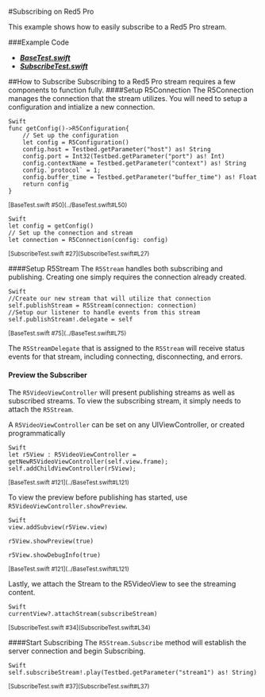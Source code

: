 #Subscribing on Red5 Pro

This example shows how to easily subscribe to a Red5 Pro stream.

###Example Code

- ***[BaseTest.swift](../BaseTest.swift)***
- ***[SubscribeTest.swift](SubscribeTest.swift)***

##How to Subscribe
Subscribing to a Red5 Pro stream requires a few components to function fully.
####Setup R5Connection
The R5Connection manages the connection that the stream utilizes.  You will need to setup a configuration and intialize a new connection.

```
Swift
func getConfig()->R5Configuration{
	// Set up the configuration
	let config = R5Configuration()
	config.host = Testbed.getParameter("host") as! String
	config.port = Int32(Testbed.getParameter("port") as! Int)
	config.contextName = Testbed.getParameter("context") as! String
	config.`protocol` = 1;
	config.buffer_time = Testbed.getParameter("buffer_time") as! Float
	return config
}
```
<sup>
[BaseTest.swift #50](../BaseTest.swift#L50)
</sup>
   
```
Swift 
let config = getConfig()
// Set up the connection and stream
let connection = R5Connection(config: config)
```
<sup>
[SubscribeTest.swift #27](SubscribeTest.swift#L27)
</sup>

####Setup R5Stream
The `R5Stream` handles both subscribing and publishing.  Creating one simply requires the connection already created.

```
Swift
//Create our new stream that will utilize that connection
self.publishStream = R5Stream(connection: connection)
//Setup our listener to handle events from this stream
self.publishStream!.delegate = self
```
<sup>
[BaseTest.swift #75](../BaseTest.swift#L75)
</sup>

The `R5StreamDelegate` that is assigned to the `R5Stream` will receive status events for that stream, including connecting, disconnecting, and errors.


#### Preview the Subscriber
The `R5VideoViewController` will present publishing streams as well as subscribed streams.  To view the subscribing stream, it simply needs to attach the `R5Stream`.  

A `R5VideoViewController` can be set on any UIViewController, or created programmatically

```
Swift
let r5View : R5VideoViewController = getNewR5VideoViewController(self.view.frame);
self.addChildViewController(r5View);
```
<sup>
[BaseTest.swift #121](../BaseTest.swift#L121)
</sup>

To view the preview before publishing has started, use `R5VideoViewController.showPreview`.

```
Swift
view.addSubview(r5View.view)

r5View.showPreview(true)

r5View.showDebugInfo(true)
```
<sup>
[BaseTest.swift #121](../BaseTest.swift#L121)
</sup>

Lastly, we attach the Stream to the R5VideoView to see the streaming content.

```
Swift
currentView?.attachStream(subscribeStream)
```
<sup>
[SubscribeTest.swift #34](SubscribeTest.swift#L34)
</sup>

####Start Subscribing
The `R5Stream.Subscribe` method will establish the server connection and begin Subscribing.  

```
Swift   
self.subscribeStream!.play(Testbed.getParameter("stream1") as! String)
```
<sup>
[SubscribeTest.swift #37](SubscribeTest.swift#L37)
</sup>
